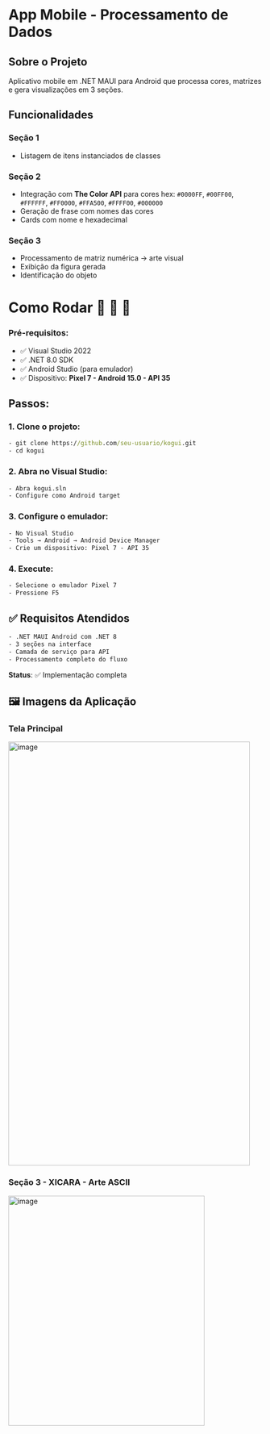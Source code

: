 ﻿ # App Mobile - Processamento de Dados

## Sobre o Projeto
Aplicativo mobile em .NET MAUI para Android que processa cores, matrizes e gera visualizações em 3 seções.

## Funcionalidades

### **Seção 1** 
- Listagem de itens instanciados de classes

### **Seção 2**
- Integração com **The Color API** para cores hex:
  `#0000FF`, `#00FF00`, `#FFFFFF`, `#FF0000`, `#FFA500`, `#FFFF00`, `#000000`
- Geração de frase com nomes das cores
- Cards com nome e hexadecimal

### **Seção 3**
- Processamento de matriz numérica → arte visual
- Exibição da figura gerada
- Identificação do objeto

# Como Rodar 🚀 🚀 🚀

### Pré-requisitos:
- ✅ Visual Studio 2022
- ✅ .NET 8.0 SDK  
- ✅ Android Studio (para emulador)
- ✅ Dispositivo: **Pixel 7 - Android 15.0 - API 35**

## Passos:

### 1. **Clone o projeto:**
```cmd
- git clone https://github.com/seu-usuario/kogui.git
- cd kogui
```
### 2. **Abra no Visual Studio:**
```cmd
- Abra kogui.sln
- Configure como Android target
```
### 3. **Configure o emulador:**
```cmd
- No Visual Studio
- Tools → Android → Android Device Manager
- Crie um dispositivo: Pixel 7 - API 35
```
### 4. **Execute:**
```cmd
- Selecione o emulador Pixel 7
- Pressione F5
```
## ✅ Requisitos Atendidos
```cmd
- .NET MAUI Android com .NET 8
- 3 seções na interface
- Camada de serviço para API
- Processamento completo do fluxo
```

**Status**: ✅ Implementação completa

## 🖼️ Imagens da Aplicação

### Tela Principal

<img width="479" height="841" alt="image" src="https://github.com/user-attachments/assets/f08e2d66-3458-4db2-9e90-fea317fb721d" />

### Seção 3 - XICARA - Arte ASCII

<img width="389" height="456" alt="image" src="https://github.com/user-attachments/assets/30ddfbf3-e5eb-4867-a912-69d6472c38fd" />

